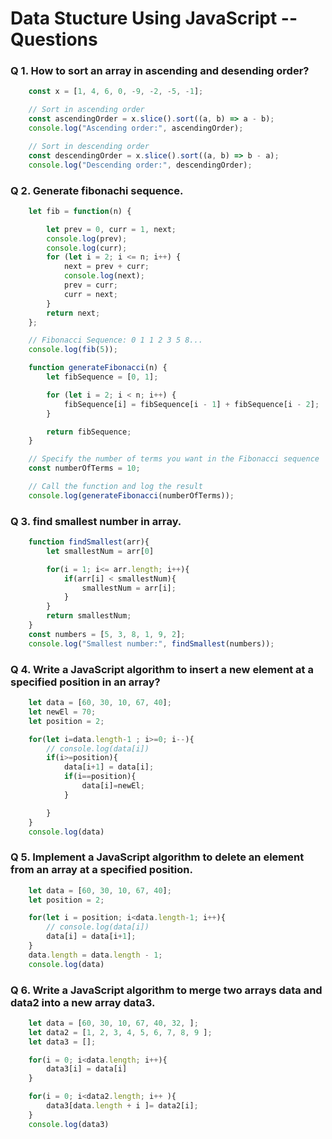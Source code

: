 # Data Stucture Using JavaScript -- Questions

###  Q 1. How to sort an array in ascending and desending order?

```js
    const x = [1, 4, 6, 0, -9, -2, -5, -1];

    // Sort in ascending order
    const ascendingOrder = x.slice().sort((a, b) => a - b);
    console.log("Ascending order:", ascendingOrder);

    // Sort in descending order
    const descendingOrder = x.slice().sort((a, b) => b - a);
    console.log("Descending order:", descendingOrder);
```


### Q 2. Generate fibonachi sequence.

```js
    let fib = function(n) {

        let prev = 0, curr = 1, next;
        console.log(prev);
        console.log(curr);
        for (let i = 2; i <= n; i++) {
            next = prev + curr;
            console.log(next);
            prev = curr;
            curr = next;
        }
        return next;
    };

    // Fibonacci Sequence: 0 1 1 2 3 5 8...
    console.log(fib(5));

```

```js
    function generateFibonacci(n) {
        let fibSequence = [0, 1];

        for (let i = 2; i < n; i++) {
            fibSequence[i] = fibSequence[i - 1] + fibSequence[i - 2];
        }

        return fibSequence;
    }

    // Specify the number of terms you want in the Fibonacci sequence
    const numberOfTerms = 10;

    // Call the function and log the result
    console.log(generateFibonacci(numberOfTerms));
```

### Q 3. find smallest number in array.

```js
    function findSmallest(arr){
        let smallestNum = arr[0]

        for(i = 1; i<= arr.length; i++){
            if(arr[i] < smallestNum){
                smallestNum = arr[i];
            }
        }
        return smallestNum;
    }
    const numbers = [5, 3, 8, 1, 9, 2];
    console.log("Smallest number:", findSmallest(numbers));
```

### Q 4. Write a JavaScript algorithm to insert a new element at a specified position in an array?

```js
    let data = [60, 30, 10, 67, 40];
    let newEl = 70;
    let position = 2;

    for(let i=data.length-1 ; i>=0; i--){
        // console.log(data[i])
        if(i>=position){
            data[i+1] = data[i];
            if(i==position){
                data[i]=newEl;
            }

        }
    }
    console.log(data)
```

### Q 5. Implement a JavaScript algorithm to delete an element from an array at a specified position. 

```js
    let data = [60, 30, 10, 67, 40]; 
    let position = 2;

    for(let i = position; i<data.length-1; i++){
        // console.log(data[i])
        data[i] = data[i+1];
    }
    data.length = data.length - 1;
    console.log(data)
```

### Q 6. Write a JavaScript algorithm to merge two arrays data and data2 into a new array data3.

```js
    let data = [60, 30, 10, 67, 40, 32, ]; 
    let data2 = [1, 2, 3, 4, 5, 6, 7, 8, 9 ]; 
    let data3 = [];

    for(i = 0; i<data.length; i++){
        data3[i] = data[i]
    }

    for(i = 0; i<data2.length; i++ ){
        data3[data.length + i ]= data2[i];
    }
    console.log(data3)
```